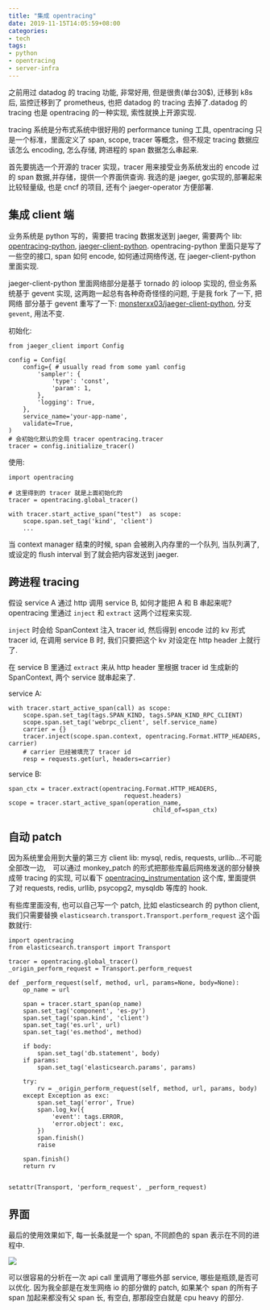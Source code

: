 ```yaml
---
title: "集成 opentracing"
date: 2019-11-15T14:05:59+08:00
categories:
- tech
tags:
- python
- opentracing
- server-infra
---
```


之前用过 datadog 的 tracing 功能, 非常好用, 但是很贵(单台30$), 迁移到 k8s 后, 监控迁移到了 prometheus, 也把 datadog 的 tracing 去掉了.datadog 的 tracing 也是 opentracing 的一种实现, 索性就换上开源实现.

tracing 系统是分布式系统中很好用的 performance tuning 工具, opentracing 只是一个标准，里面定义了 span, scope, tracer 等概念，但不规定 tracing
数据应该怎么 encoding, 怎么存储, 跨进程的 span 数据怎么串起来.

首先要挑选一个开源的 tracer 实现，tracer 用来接受业务系统发出的 encode 过的 span 数据,并存储，提供一个界面供查询. 我选的是 jaeger, go实现的,部署起来比较轻量级,
也是 cncf 的项目, 还有个 jaeger-operator 方便部署.

## 集成 client 端

业务系统是 python 写的，需要把 tracing 数据发送到 jaeger, 需要两个 lib: [opentracing-python](https://github.com/opentracing/opentracing-python), [jaeger-client-python](https://github.com/jaegertracing/jaeger-client-python).
opentracing-python 里面只是写了一些空的接口, span 如何 encode, 如何通过网络传送, 在 jaeger-client-python 里面实现.

jaeger-client-python 里面网络部分是基于 tornado 的 ioloop 实现的, 但业务系统基于 gevent 实现, 这两跑一起总有各种奇奇怪怪的问题, 于是我 fork 了一下, 把网络
部分基于 gevent 重写了一下: [monsterxx03/jaeger-client-python](https://github.com/monsterxx03/jaeger-client-python), 分支 `gevent`, 用法不变.

初始化:

    from jaeger_client import Config

    config = Config(
        config={ # usually read from some yaml config
            'sampler': {
                'type': 'const',
                'param': 1,
            },
            'logging': True,
        },  
        service_name='your-app-name',
        validate=True,
    )
    # 会初始化默认的全局 tracer opentracing.tracer
    tracer = config.initialize_tracer()

使用:

    import opentracing

    # 这里得到的 tracer 就是上面初始化的 
    tracer = opentracing.global_tracer()

    with tracer.start_active_span("test")  as scope:
        scope.span.set_tag('kind', 'client')
        ...

当 context manager 结束的时候, span 会被刷入内存里的一个队列, 当队列满了, 或设定的 flush interval 到了就会把内容发送到 jaeger.

## 跨进程 tracing

假设 service A 通过 http 调用 service B, 如何才能把 A 和 B 串起来呢? opentracing 里通过 `inject` 和 `extract` 这两个过程来实现.

`inject` 时会给 SpanContext 注入 tracer id, 然后得到 encode 过的 kv 形式 tracer id, 在调用 service B 时, 我们只要把这个 kv 对设定在
http header 上就行了.

在 service B 里通过 `extract` 来从 http header 里根据 tracer id 生成新的 SpanContext, 两个 service 就串起来了.


service A:

    with tracer.start_active_span(call) as scope:
        scope.span.set_tag(tags.SPAN_KIND, tags.SPAN_KIND_RPC_CLIENT)
        scope.span.set_tag('webrpc_client', self.service_name)
        carrier = {}
        tracer.inject(scope.span.context, opentracing.Format.HTTP_HEADERS, carrier)
        # carrier 已经被填充了 tracer id
        resp = requests.get(url, headers=carrier)

service B:

    span_ctx = tracer.extract(opentracing.Format.HTTP_HEADERS,
                                    request.headers)
    scope = tracer.start_active_span(operation_name,
                                            child_of=span_ctx)

## 自动 patch 

因为系统里会用到大量的第三方 client lib: mysql, redis, requests, urllib...不可能全部改一边,　可以通过 monkey_patch 的形式把那些库最后网络发送的部分替换成带 tracing 的实现, 
可以看下 [opentracing_instrumentation](https://github.com/uber-common/opentracing-python-instrumentation/) 这个库, 里面提供了对 requests, redis, urllib, psycopg2, mysqldb 等库的 hook.

有些库里面没有, 也可以自己写一个 patch, 比如 elasticsearch 的 python client, 我们只需要替换 `elasticsearch.transport.Transport.perform_request` 这个函数就行:

    import opentracing
    from elasticsearch.transport import Transport

    tracer = opentracing.global_tracer()
    _origin_perform_request = Transport.perform_request

    def _perform_request(self, method, url, params=None, body=None):
        op_name = url

        span = tracer.start_span(op_name)
        span.set_tag('component', 'es-py')
        span.set_tag('span.kind', 'client')
        span.set_tag('es.url', url)
        span.set_tag('es.method', method)

        if body:
            span.set_tag('db.statement', body)
        if params:
            span.set_tag('elasticsearch.params', params)

        try:
            rv = _origin_perform_request(self, method, url, params, body)
        except Exception as exc:
            span.set_tag('error', True)
            span.log_kv({
                'event': tags.ERROR,
                'error.object': exc,
            })
            span.finish()
            raise

        span.finish()
        return rv


    setattr(Transport, 'perform_request', _perform_request)

## 界面

最后的使用效果如下, 每一长条就是一个 span, 不同颜色的 span 表示在不同的进程中.

![](/posts/images/tracing.png)

可以很容易的分析在一次 api call 里调用了哪些外部 service, 哪些是瓶颈,是否可以优化. 因为我全部是在发生网络 io 的部分做的 patch, 如果某个 span 的所有子 span
加起来都没有父 span 长, 有空白, 那那段空白就是 cpu heavy 的部分.
